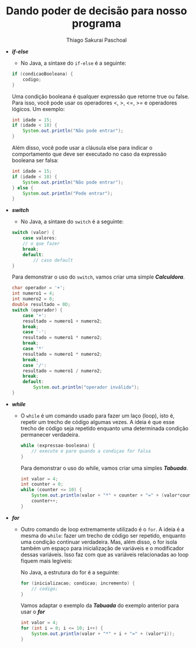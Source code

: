 <h1 align="center">Dando poder de decisão para nosso programa</h1>
<p align="center">Thiago Sakurai Paschoal</p>

- ***if-else***

    - No Java, a sintaxe do `if-else` é a seguinte:

    ```java
    if (condicaoBooleana) {
        codigo;
    }
    ```
    Uma condição booleana é qualquer expressão que retorne true ou false. Para isso, você pode usar os operadores <, >, <=, >= e operadores lógicos. Um exemplo:

    ```java
    int idade = 15;
    if (idade < 18) {
        System.out.println("Não pode entrar");
    }
    ```

    Além disso, você pode usar a cláusula else para indicar o comportamento que deve ser executado no caso da expressão booleana ser falsa:

    ```java
    int idade = 15;
    if (idade < 18) {
        System.out.println("Não pode entrar");
    } else {
        System.out.println("Pode entrar");
    }
    ```

- ***switch***

    - No Java, a sintaxe do `switch` é a seguinte:

    ```java
    switch (valor) {
        case valores:
        // o que fazer
        break;
        default:
            // caso default
    }
    ```

    Para demonstrar o uso do `switch`, vamos criar uma simple ***Calculdora***.

    ```java
    char operador = '+';
    int numero1 = 4;
    int numero2 = 8;
    double resultado = 0D;
    switch (operador) {
        case '+':
        resultado = numero1 + numero2;
        break;
        case '-':
        resultado = numero1 * numero2;
        break;
        case '*'
        resultado = numero1 * numero2;
        break;
        case '/':
        resultado = numero1 / numero2;
        break;
        default:
            System.out.println("operador inválido");
    }
    ```

- ***while***

    - O `while` é um comando usado para fazer um laço (loop), isto é, repetir um trecho de código algumas vezes. A ideia é que esse trecho de código seja repetido enquanto uma determinada condição permanecer verdadeira.

        ```java
        while (expressao-booleana) {
            // execute e pare quando a condiçao for falsa
        }
        ```

        Para demonstrar o uso do while, vamos criar uma simples ***Tabuada***.

        ```java
        int valor = 4;
        int counter = 0;
        while (counter <= 10) {
            System.out.println(valor + "*" + counter + "=" + (valor*counter));
            counter++;
        }
        ```

- ***for***

    - Outro comando de loop extremamente utilizado é o `for`. A ideia é a mesma do `while`: fazer um trecho de código ser repetido, enquanto uma condição continuar verdadeira. Mas, além disso, o for isola também um espaço para inicialização de variáveis e o modificador dessas variáveis. Isso faz com que as variáveis relacionadas ao loop fiquem mais legíveis:

        No Java, a estrutura do for é a seguinte:

        ```java
        for (inicializacao; condicao; incremento) {
            // codigo;
        }
        ```

        Vamos adaptar o exemplo da ***Tabuada*** do exemplo anterior para usar o ***for***

        ```java
        int valor = 4;
        for (int i = 0; i <= 10; i++) {
            System.out.println(valor + "*" + i + "=" + (valor*i));
        }
        ```